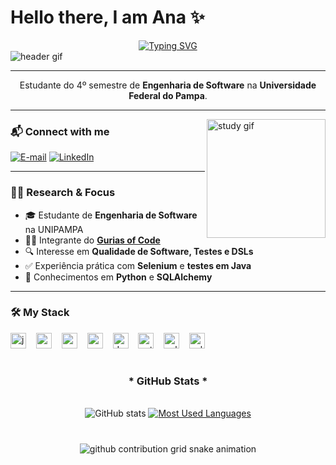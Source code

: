 # Hello there, I am Ana ✨

<div align="center">
  <a href="https://git.io/typing-svg">
    <img src="https://readme-typing-svg.demolab.com?font=Fira+Code&weight=500&size=22&pause=1000&color=FF00F6&center=true&vCenter=true&random=false&width=524&lines=⌹+Welcome+to+my+profile!+˙ᵕ˙+⌹" alt="Typing SVG">
  </a>
</div>

<img align="center" alt="header gif" src="./src/header-gif.gif">

---

<p align="center">
  Estudante do 4º semestre de <b>Engenharia de Software</b> na <b>Universidade Federal do Pampa</b>.  
</p>

---

<img align="right" alt="study gif" height="190px" src="./src/study.gif">

### 📬 Connect with me
[![E-mail](https://img.shields.io/badge/-Email-000?style=for-the-badge&logo=microsoft-outlook&logoColor=FF00F6)](mailto:poltronierianacarolina@gmail.com)
[![LinkedIn](https://img.shields.io/badge/-LinkedIn-000?style=for-the-badge&logo=linkedin&logoColor=FF00F6)](linkedin.com/in/ana-carolina-poltronieri-rodrigues-033243360)

---

### 👩‍💻 Research & Focus  

- 🎓 Estudante de **Engenharia de Software** na UNIPAMPA  
- 👩‍💻 Integrante do **[Gurias of Code](https://www.instagram.com/guriasofcode/)**  
- 🔍 Interesse em **Qualidade de Software, Testes e DSLs**  
- ✅ Experiência prática com **Selenium** e **testes em Java**  
- 🐍 Conhecimentos em **Python** e **SQLAlchemy**  

---

### 🛠️ My Stack
<div align="left">
  <img src="https://cdn.jsdelivr.net/gh/devicons/devicon/icons/java/java-original.svg" height="25" alt="java logo" />
  <img width="8" />
  <img src="https://cdn.jsdelivr.net/gh/devicons/devicon/icons/spring/spring-original.svg" height="25" alt="spring logo" />
  <img width="8" />
  <img src="https://cdn.jsdelivr.net/gh/devicons/devicon/icons/mysql/mysql-original.svg" height="25" alt="mysql logo" />
  <img width="8" />
  <img src="https://cdn.jsdelivr.net/gh/devicons/devicon/icons/postgresql/postgresql-original.svg" height="25" alt="postgresql logo" />
  <img width="8" />
  <img src="https://cdn.jsdelivr.net/gh/devicons/devicon/icons/docker/docker-original.svg" height="25" alt="docker logo" />
  <img width="8" />
  <img src="https://cdn.jsdelivr.net/gh/devicons/devicon/icons/python/python-original.svg" height="25" alt="python logo" />
  <img width="8" />
  <img src="https://cdn.jsdelivr.net/gh/devicons/devicon/icons/sqlalchemy/sqlalchemy-original.svg" height="25" alt="sqlalchemy logo" />
  <img width="8" />
  <img src="https://cdn.jsdelivr.net/gh/devicons/devicon/icons/selenium/selenium-original.svg" height="25" alt="selenium logo" />
</div>

#

<div style="text-align: center;" align="center">
  <h3>* GitHub Stats *</h3>
  <br>
  <img src="https://github-readme-stats-git-masterrstaa-rickstaa.vercel.app/api?username=apoltronieri&hide_title=true&show_icons=true&include_all_commits=false&count_private=true&line_height=25&hide=issues&bg_color=000&title_color=FF00F6&text_color=FFF&border_radius=3&border_color=36123c&icon_color=FF00F6&theme=jolly" alt="GitHub stats">

  <a href="https://github.com/mari4souza/github-readme-stats">
    <img src="https://github-readme-stats-git-masterrstaa-rickstaa.vercel.app/api/top-langs/?username=apoltronieri&line_height=10&card_width=290&layout=compact&hide_title=false&count_private=true&langs_count=4&show_icons=true&title_color=FF00F6&hide=html,scss,less&bg_color=000&text_color=8B8B8B&border_radius=3&border_color=561760&count_private=true" alt="Most Used Languages">
  </a>
</div>

#


<div align="center">
  <picture>
    <source media="(prefers-color-scheme: dark)" srcset="https://raw.githubusercontent.com/apoltronieri/Ana/output/github-contribution-grid-snake-dark.svg">
    <source media="(prefers-color-scheme: light)" srcset="https://raw.githubusercontent.com/apoltronieri/Ana/output/github-contribution-grid-snake.svg">
    <img alt="github contribution grid snake animation" src="https://raw.githubusercontent.com/apoltronieri/Ana/output/github-contribution-grid-snake.svg">
  </picture>
</div>

